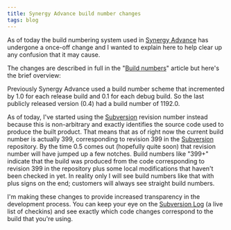 ```yaml
---
title: Synergy Advance build number changes
tags: blog
---
```


As of today the build numbering system used in [Synergy Advance](http://advance.wincent.com/) has undergone a once-off change and I wanted to explain here to help clear up any confusion that it may cause.

The changes are described in full in the "[Build numbers](http://www.wincent.com/knowledge-base/Build%20numbers)" article but here's the brief overview:

Previously Synergy Advance used a build number scheme that incremented by 1.0 for each release build and 0.1 for each debug build. So the last publicly released version (0.4) had a build number of 1192.0.

As of today, I've started using the [Subversion](http://www.wincent.com/knowledge-base/Subversion) revision number instead because this is non-arbitrary and exactly identifies the source code used to produce the built product. That means that as of right now the current build number is actually 399, corresponding to revision 399 in the [Subversion](http://www.wincent.com/knowledge-base/Subversion) repository. By the time 0.5 comes out (hopefully quite soon) that revision number will have jumped up a few notches. Build numbers like "399+" indicate that the build was produced from the code corresponding to revision 399 in the repository plus some local modifications that haven't been checked in yet. In reality only I will see build numbers like that with plus signs on the end; customers will always see straight build numbers.

I'm making these changes to provide increased transparency in the development process. You can keep your eye on the [Subversion Log](http://www.wincent.com/a/about/wincent/weblog/svn-log/archives/index.php) (a live list of checkins) and see exactly which code changes correspond to the build that you're using.
